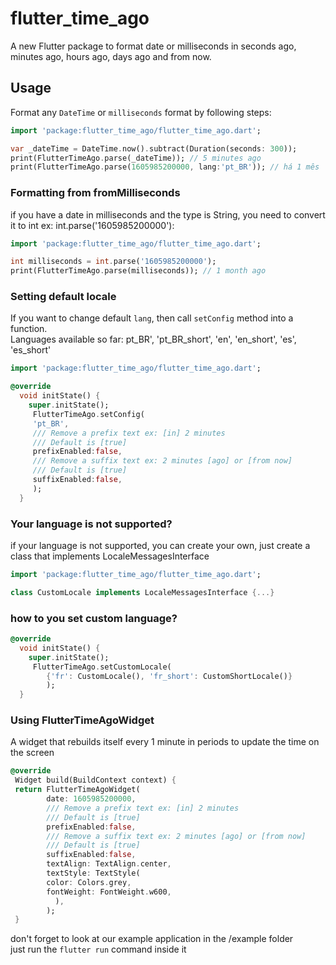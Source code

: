 # flutter_time_ago

A new Flutter package to format date or milliseconds in seconds ago, minutes ago, hours ago, days ago and from now.

## Usage

Format any `DateTime` or `milliseconds` format by following steps:

```dart
import 'package:flutter_time_ago/flutter_time_ago.dart';

var _dateTime = DateTime.now().subtract(Duration(seconds: 300));
print(FlutterTimeAgo.parse(_dateTime)); // 5 minutes ago
print(FlutterTimeAgo.parse(1605985200000, lang:'pt_BR')); // há 1 mês
```

### Formatting from fromMilliseconds

if you have a date in milliseconds and the type is String, you need to convert it to int ex: int.parse('1605985200000'):

```dart
import 'package:flutter_time_ago/flutter_time_ago.dart';

int milliseconds = int.parse('1605985200000');
print(FlutterTimeAgo.parse(milliseconds)); // 1 month ago
```

### Setting default locale

If you want to change default `lang`, then call `setConfig` method into a function.\
Languages available so far: pt_BR', 'pt_BR_short', 'en', 'en_short', 'es', 'es_short'

```dart
import 'package:flutter_time_ago/flutter_time_ago.dart';

@override
  void initState() {
    super.initState();
     FlutterTimeAgo.setConfig(
     'pt_BR',
     /// Remove a prefix text ex: [in] 2 minutes
     /// Default is [true]
     prefixEnabled:false,
     /// Remove a suffix text ex: 2 minutes [ago] or [from now]
     /// Default is [true]
     suffixEnabled:false,
     );
  }
```

### Your language is not supported?

if your language is not supported, you can create your own, just create a class that implements LocaleMessagesInterface

```dart
import 'package:flutter_time_ago/flutter_time_ago.dart';

class CustomLocale implements LocaleMessagesInterface {...}
```

### how to you set custom language?

```dart
@override
  void initState() {
    super.initState();
     FlutterTimeAgo.setCustomLocale(
        {'fr': CustomLocale(), 'fr_short': CustomShortLocale()}
        );
  }
```

### Using FlutterTimeAgoWidget

A widget that rebuilds itself every 1 minute in periods to update the time on the screen

```dart
@override
 Widget build(BuildContext context) {
 return FlutterTimeAgoWidget(
        date: 1605985200000,
        /// Remove a prefix text ex: [in] 2 minutes
        /// Default is [true]
        prefixEnabled:false,
        /// Remove a suffix text ex: 2 minutes [ago] or [from now]
        /// Default is [true]
        suffixEnabled:false,
        textAlign: TextAlign.center,
        textStyle: TextStyle(
        color: Colors.grey,
        fontWeight: FontWeight.w600,
          ),
        );
 }
```

don't forget to look at our example application in the /example folder\
just run the `flutter run` command inside it
